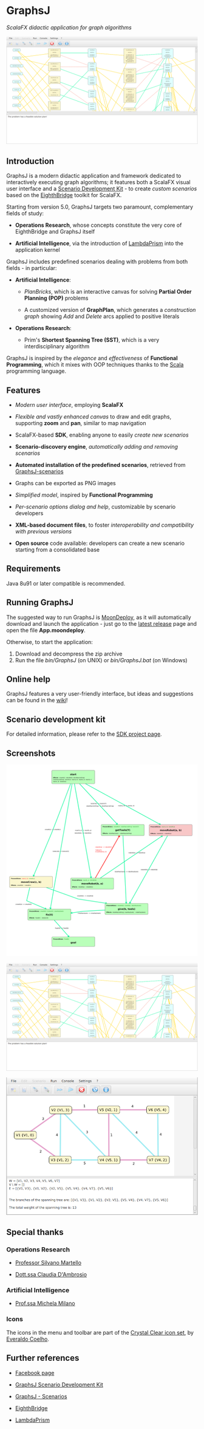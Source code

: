 # GraphsJ

*ScalaFX didactic application for graph algorithms*


![Add/Delete GraphPlan](https://github.com/giancosta86/GraphsJ-scenarios/blob/master/screenshots/AdGraphPlan.png)


## Introduction

GraphsJ is a modern didactic application and framework dedicated to interactively executing graph algorithms; it features both a ScalaFX visual user interface and a [Scenario Development Kit](https://github.com/giancosta86/GraphsJ-sdk) - to create *custom scenarios* based on the [EighthBridge](https://github.com/giancosta86/EighthBridge) toolkit for ScalaFX.

Starting from version 5.0, GraphsJ targets two paramount, complementary fields of study:

* **Operations Research**, whose concepts constitute the very core of EighthBridge and GraphsJ itself

* **Artificial Intelligence**, via the introduction of [LambdaPrism](https://github.com/giancosta86/LambdaPrism) into the application kernel


GraphsJ includes predefined scenarios dealing with problems from both fields - in particular:

* **Artificial Intelligence**:

  * *PlanBricks*, which is an interactive canvas for solving **Partial Order Planning (POP)** problems

  * A customized version of **GraphPlan**, which generates a *construction graph* showing *Add* and *Delete* arcs applied to positive literals

* **Operations Research**:

  * Prim's **Shortest Spanning Tree (SST)**, which is a very interdisciplinary algorithm


GraphsJ is inspired by the *elegance* and *effectiveness* of **Functional Programming**, which it mixes with OOP techniques thanks to the [Scala](http://www.scala-lang.org/) programming language.


## Features

* *Modern user interface*, employing **ScalaFX**

* *Flexible and vastly enhanced canvas* to draw and edit graphs, supporting **zoom** and **pan**, similar to map navigation

* ScalaFX-based **SDK**, enabling anyone to easily *create new scenarios*

* **Scenario-discovery engine**, *automatically adding and removing scenarios*

* **Automated installation of the predefined scenarios**, retrieved from [GraphsJ-scenarios](https://github.com/giancosta86/GraphsJ-scenarios)

* Graphs can be exported as PNG images

* *Simplified model*, inspired by **Functional Programming**

* *Per-scenario options dialog and help*, customizable by scenario developers

* **XML-based document files**, to foster *interoperability and compatibility with previous versions*

* **Open source** code available: developers can create a new scenario starting from a consolidated base


## Requirements

Java 8u91 or later compatible is recommended.



## Running GraphsJ

The suggested way to run GraphsJ is [MoonDeploy](https://github.com/giancosta86/moondeploy), as it will automatically download and launch the application - just go to the [latest release](https://github.com/giancosta86/GraphsJ/releases/latest) page and open the file **App.moondeploy**.

Otherwise, to start the application:
1. Download and decompress the zip archive
2. Run the file *bin/GraphsJ* (on UNIX) or *bin/GraphsJ.bat* (on Windows)


## Online help

GraphsJ features a very user-friendly interface, but ideas and suggestions can be found in the [wiki](https://github.com/giancosta86/GraphsJ/wiki)!



## Scenario development kit

For detailed information, please refer to the [SDK project page](https://github.com/giancosta86/GraphsJ-sdk).



## Screenshots

![Partial Order Planning](https://github.com/giancosta86/GraphsJ-scenarios/blob/master/screenshots/PartialOrderPlanning.png)

![Add/Delete GraphPlan](https://github.com/giancosta86/GraphsJ-scenarios/blob/master/screenshots/AdGraphPlan.png)

![Prim's Shortest Spanning Tree](https://github.com/giancosta86/GraphsJ-scenarios/blob/master/screenshots/PrimSST.png)



## Special thanks

### Operations Research

* [Professor Silvano Martello](http://www.or.deis.unibo.it/staff_pages/martello/cvitae.html)

* [Dott.ssa Claudia D'Ambrosio](http://www.lix.polytechnique.fr/~dambrosio/)


### Artificial Intelligence

* [Prof.ssa Michela Milano](http://ai.unibo.it/people/MichelaMilano)


### Icons

The icons in the menu and toolbar are part of the [Crystal Clear icon set](https://commons.wikimedia.org/wiki/Crystal_Clear), by [Everaldo Coelho](https://en.wikipedia.org/wiki/Everaldo_Coelho).



## Further references

* [Facebook page](https://www.facebook.com/graphsj)

* [GraphsJ Scenario Development Kit](https://github.com/giancosta86/GraphsJ-sdk)

* [GraphsJ - Scenarios](https://github.com/giancosta86/GraphsJ-scenarios)

* [EighthBridge](https://github.com/giancosta86/EighthBridge)

* [LambdaPrism](https://github.com/giancosta86/LambdaPrism)
